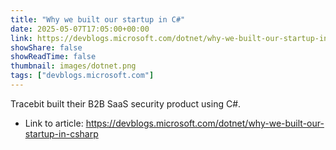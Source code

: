 ```yaml
---
title: "Why we built our startup in C#"
date: 2025-05-07T17:05:00+00:00
link: https://devblogs.microsoft.com/dotnet/why-we-built-our-startup-in-csharp
showShare: false
showReadTime: false
thumbnail: images/dotnet.png
tags: ["devblogs.microsoft.com"]
---
```

Tracebit built their B2B SaaS security product using C#.

- Link to article: https://devblogs.microsoft.com/dotnet/why-we-built-our-startup-in-csharp